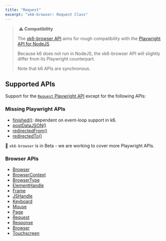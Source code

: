 ```yaml
---
title: "Request"
excerpt: "xk6-browser: Request Class"
---
```


> ️ **️⚠️ Compatibility**
> 
> The [xk6-browser API](/javascript-api/k6-x-browser/) aims for rough compatibility with the [Playwright API for NodeJS](https://playwright.dev/docs/api/class-playwright). 
> 
> Because k6 does not run in NodeJS, the xk6-browser API will slightly differ from its Playwright counterpart.
> 
> Note that k6 APIs are synchronous.

## Supported APIs

Support for the [`Request` Playwright API](https://playwright.dev/docs/api/class-request) except for the following APIs:

### Missing Playwright APIs

- [finished()](https://playwright.dev/docs/api/class-request#request-failure): dependent on event-loop support in k6.
- [postDataJSON()](https://playwright.dev/docs/api/class-request/#request-post-data-json)
- [redirectedFrom()](https://playwright.dev/docs/api/class-request/#request-redirected-from)
- [redirectedTo()](https://playwright.dev/docs/api/class-request/#request-redirected-to)

🚧 `xk6-browser` is in Beta - we are working to cover more Playwright APIs.

### Browser APIs

<Glossary>

-  [Browser](/javascript-api/k6-x-browser/browser/)
-  [BrowserContext](/javascript-api/k6-x-browser/browsercontext/)
-  [BrowserType](/javascript-api/k6-x-browser/browsertype/)
-  [ElementHandle](/javascript-api/k6-x-browser/elementhandle/)
-  [Frame](/javascript-api/k6-x-browser/frame/)
-  [JSHandle](/javascript-api/k6-x-browser/jshandle)
-  [Keyboard](/javascript-api/k6-x-browser/keyboard)
-  [Mouse](/javascript-api/k6-x-browser/mouse/)
-  [Page](/javascript-api/k6-x-browser/page/)
-  [Request](/javascript-api/k6-x-browser/request/)
-  [Response](/javascript-api/k6-x-browser/response/)
-  [Browser](/javascript-api/k6-x-browser/browser/)
-  [Touchscreen](/javascript-api/k6-x-browser/touchscreen/)

</Glossary>